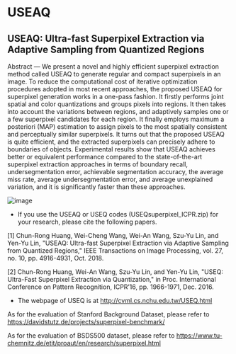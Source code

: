 # USEAQ
## USEAQ: Ultra-fast Superpixel Extraction via Adaptive Sampling from Quantized Regions

Abstract — We present a novel and highly efficient superpixel extraction method called USEAQ to generate regular and compact
superpixels in an image. To reduce the computational cost of iterative optimization procedures adopted in most recent
approaches, the proposed USEAQ for superpixel generation works in a one-pass fashion. It firstly performs joint spatial
and color quantizations and groups pixels into regions. It then takes into account the variations between regions, and adaptively
samples one or a few superpixel candidates for each region. It finally employs maximum a posteriori (MAP) estimation to
assign pixels to the most spatially consistent and perceptually similar superpixels. It turns out that the proposed USEAQ is
quite efficient, and the extracted superpixels can precisely adhere to boundaries of objects. Experimental results show that USEAQ
achieves better or equivalent performance compared to the state-of-the-art superpixel extraction approaches in terms of boundary
recall, undersegmentation error, achievable segmentation accuracy, the average miss rate, average undersegmentation error,
and average unexplained variation, and it is significantly faster than these approaches.

![image](http://cvml.cs.nchu.edu.tw/researches/USEQ/Fig_Flowchart.png)

* If you use the USEAQ or USEQ codes (USEQsuperpixel_ICPR.zip) for your research, please cite the following papers.

[1] Chun-Rong Huang, Wei-Cheng Wang, Wei-An Wang, Szu-Yu Lin, and Yen-Yu Lin, "USEAQ: Ultra-fast Superpixel Extraction via Adaptive Sampling from Quantized Regions,"  IEEE Transactions on Image Processing, vol. 27, no. 10, pp. 4916-4931, Oct. 2018. 

[2] Chun-Rong Huang, Wei-An Wang, Szu-Yu Lin, and Yen-Yu Lin, "USEQ: Ultra-Fast Superpixel Extraction via Quantization," in Proc. International Conference on Pattern Recognition, ICPR’16, pp. 1966-1971, Dec. 2016.

* The webpage of USEQ is at http://cvml.cs.nchu.edu.tw/USEQ.html 

As for the evaluation of Stanford Background Dataset, please refer to https://davidstutz.de/projects/superpixel-benchmark/

As for the evaluation of BSDS500 dataset, please refer to https://www.tu-chemnitz.de/etit/proaut/en/research/superpixel.html


